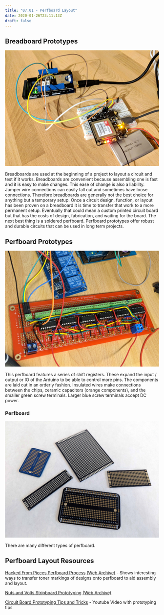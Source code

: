 ```yaml
---
title: "07.01 - Perfboard Layout"
date: 2020-01-26T23:11:13Z
draft: false
---
```


## Breadboard Prototypes

[![Breadboard Prototype](2017-breadboard-prototype.jpg)](2017-breadboard-prototype.jpg)

Breadboards are used at the beginning of a project to layout a circuit and test if it works. Breadboards are convenient because assembling one is fast and it is easy to make changes. This ease of change is also a liability. Jumper wire connections can easily fall out and sometimes have loose connections. Therefore breadboards are generally not the best choice for anything but a temporary setup. Once a circuit design, function, or layout has been proven on a breadboard it is time to transfer that work to a more permanent setup. Eventually that could mean a custom printed circuit board but that has the costs of design, fabrication, and waiting for the board. The next best thing is a soldered perfboard. Perfboard prototypes offer robust and durable circuits that can be used in long term projects.

## Perfboard Prototypes

[![Shift Register Perfboard Soldered](2018-shift-register-perfboard-soldered.jpg)](2018-shift-register-perfboard-soldered.jpg)

This perfboard features a series of shift registers. These expand the input / output or IO of the Arduino to be able to control more pins. The components are laid out in an orderly fashion. Insulated wires make connections between the chips, ceramic capacitors (orange components), and the smaller green screw terminals. Larger blue screw terminals accept DC power.

### Perfboard

[![Types of Perfboard](2023-perf-boards.jpg)](2023-perf-boards.jpg)

There are many different types of perfboard.

## Perfboard Layout Resources

[Hacked From Pieces Perfboard Process](https://hackedfrompieces.wordpress.com/2013/03/17/tutorial-professional-perfboard/) [(Web Archive)](https://web.archive.org/web/20190610005447/https://hackedfrompieces.wordpress.com/2013/03/17/tutorial-professional-perfboard/) - Shows interesting ways to transfer toner markings of designs onto perfboard to aid assembly and layout.

[Nuts and Volts Stripboard Prototyping](https://www.nutsvolts.com/magazine/article/june2013_Dratwa) [(Web Archive)](https://web.archive.org/web/20220611201804/https://www.nutsvolts.com/magazine/article/june2013_Dratwa)

[Circuit Board Prototyping Tips and Tricks](https://www.youtube.com/watch?v=J9Ig1Sxhe8Y) - Youtube Video with prototyping tips
